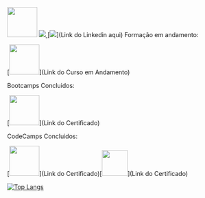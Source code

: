 <img src="https://hermes.digitalinnovation.one/assets/diome/logo-full.svg" width="70">
<a href="mailto:seuemailaqui@gmail.com">
<img src="https://img.shields.io/badge/Gmail-D14836?style=for-the-badge&logo=gmail&logoColor=white"/>
</a>
[<img src="https://img.shields.io/badge/LinkedIn-0077B5?style=for-the-badge&logo=linkedin&logoColor=white">](Link do Linkedin aqui)
Formação em andamento:

[<img src="![image](https://github.com/BruDu1545/BruDu1545/assets/150372999/884c0ec7-c6fd-49f5-97e0-05ddb14ed1c5)
" width="70">](Link do Curso em Andamento)

Bootcamps Concluidos:

[<img src="https://hermes.dio.me/tracks/608ecefd-1d10-42ea-9f58-3e7a4548ab3e.png" width="70">](Link do Certificado)

CodeCamps Concluidos:

[<img src="https://hermes.dio.me/tracks/e3092c08-98c4-4131-aec1-f3affe6db45d.png" width="70">](Link do Certificado)[<img src="https://hermes.dio.me/tracks/cc708075-49ef-4974-85ca-c9a33a19e32d.png" width="60">](Link do Certificado)
<div style="width: 200px;">
<a href="https://github.com/SeuPerfilAqui/github-readme-stats">
  <img src="https://github-readme-stats.vercel.app/api/top-langs/?username=SeuPerfilAqui&langs_count=8" alt="Top Langs" />
</a>
</div>
